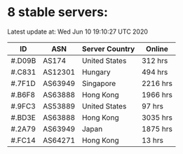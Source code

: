 # 8 stable servers:

Latest update at: Wed Jun 10 19:10:27 UTC 2020

| ID | ASN | Server Country | Online |
| -- | --- | -------------- | ------ |
| #.D09B | AS174 | United States | 312 hrs |
| #.C831 | AS12301 | Hungary | 494 hrs |
| #.7F1D | AS63949 | Singapore | 2216 hrs |
| #.B6F8 | AS63888 | Hong Kong | 1966 hrs |
| #.9FC3 | AS53889 | United States | 97 hrs |
| #.BD3E | AS63888 | Hong Kong | 3035 hrs |
| #.2A79 | AS63949 | Japan | 1875 hrs |
| #.FC14 | AS64271 | Hong Kong | 13 hrs |

